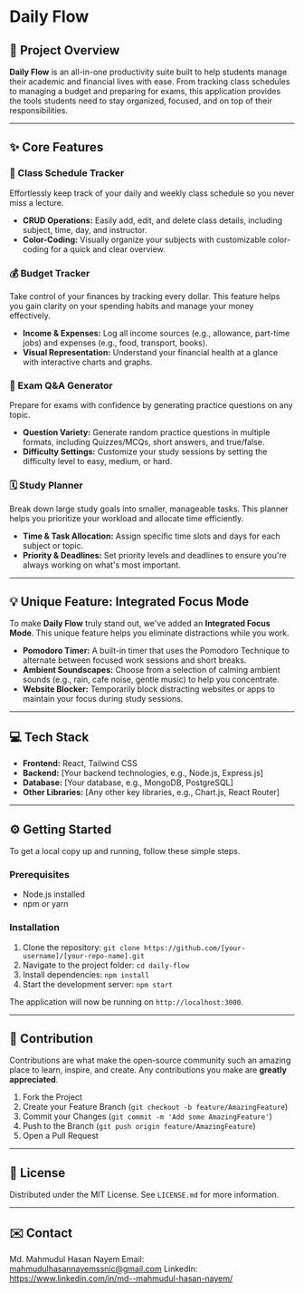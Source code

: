 # Daily Flow

## 🚀 Project Overview

**Daily Flow** is an all-in-one productivity suite built to help students manage their academic and financial lives with ease. From tracking class schedules to managing a budget and preparing for exams, this application provides the tools students need to stay organized, focused, and on top of their responsibilities.

-----

## ✨ Core Features

### 📅 Class Schedule Tracker

Effortlessly keep track of your daily and weekly class schedule so you never miss a lecture.

  * **CRUD Operations:** Easily add, edit, and delete class details, including subject, time, day, and instructor.
  * **Color-Coding:** Visually organize your subjects with customizable color-coding for a quick and clear overview.

### 💰 Budget Tracker

Take control of your finances by tracking every dollar. This feature helps you gain clarity on your spending habits and manage your money effectively.

  * **Income & Expenses:** Log all income sources (e.g., allowance, part-time jobs) and expenses (e.g., food, transport, books).
  * **Visual Representation:** Understand your financial health at a glance with interactive charts and graphs.

### 🧠 Exam Q\&A Generator

Prepare for exams with confidence by generating practice questions on any topic.

  * **Question Variety:** Generate random practice questions in multiple formats, including Quizzes/MCQs, short answers, and true/false.
  * **Difficulty Settings:** Customize your study sessions by setting the difficulty level to easy, medium, or hard.

### 🗓️ Study Planner

Break down large study goals into smaller, manageable tasks. This planner helps you prioritize your workload and allocate time efficiently.

  * **Time & Task Allocation:** Assign specific time slots and days for each subject or topic.
  * **Priority & Deadlines:** Set priority levels and deadlines to ensure you're always working on what's most important.

-----

## 💡 Unique Feature: Integrated Focus Mode

To make **Daily Flow** truly stand out, we've added an **Integrated Focus Mode**. This unique feature helps you eliminate distractions while you work.

  * **Pomodoro Timer:** A built-in timer that uses the Pomodoro Technique to alternate between focused work sessions and short breaks.
  * **Ambient Soundscapes:** Choose from a selection of calming ambient sounds (e.g., rain, cafe noise, gentle music) to help you concentrate.
  * **Website Blocker:** Temporarily block distracting websites or apps to maintain your focus during study sessions.

-----

## 💻 Tech Stack

  * **Frontend:** React, Tailwind CSS
  * **Backend:** [Your backend technologies, e.g., Node.js, Express.js]
  * **Database:** [Your database, e.g., MongoDB, PostgreSQL]
  * **Other Libraries:** [Any other key libraries, e.g., Chart.js, React Router]

-----

## ⚙️ Getting Started

To get a local copy up and running, follow these simple steps.

### Prerequisites

  * Node.js installed
  * npm or yarn

### Installation

1.  Clone the repository:
    `git clone https://github.com/[your-username]/[your-repo-name].git`
2.  Navigate to the project folder:
    `cd daily-flow`
3.  Install dependencies:
    `npm install`
4.  Start the development server:
    `npm start`

The application will now be running on `http://localhost:3000`.

-----

## 🤝 Contribution

Contributions are what make the open-source community such an amazing place to learn, inspire, and create. Any contributions you make are **greatly appreciated**.

1.  Fork the Project
2.  Create your Feature Branch (`git checkout -b feature/AmazingFeature`)
3.  Commit your Changes (`git commit -m 'Add some AmazingFeature'`)
4.  Push to the Branch (`git push origin feature/AmazingFeature`)
5.  Open a Pull Request

-----

## 📜 License

Distributed under the MIT License. See `LICENSE.md` for more information.

-----

## ✉️ Contact

Md. Mahmudul Hasan Nayem 
Email: mahmudulhasannayemssnic@gmail.com
LinkedIn: https://www.linkedin.com/in/md--mahmudul-hasan-nayem/
